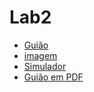 # Lab2

* [Guião](https://moodle.isep.ipp.pt/)
* [imagem](./grid.tiff)
* [Simulador](./dash.sh)
* [Guião em PDF](./intmu_Lab2.pdf)
